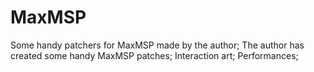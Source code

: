 # MaxMSP
Some handy patchers for MaxMSP made by the author; The author has created some handy MaxMSP patches; Interaction art; Performances;
